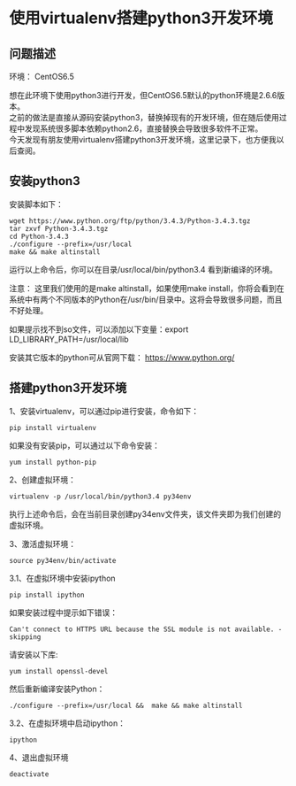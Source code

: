# 使用virtualenv搭建python3开发环境

## 问题描述

环境： CentOS6.5

想在此环境下使用python3进行开发，但CentOS6.5默认的python环境是2.6.6版本。      
之前的做法是直接从源码安装python3，替换掉现有的开发环境，但在随后使用过程中发现系统很多脚本依赖python2.6，直接替换会导致很多软件不正常。            
今天发现有朋友使用virtualenv搭建python3开发环境，这里记录下，也方便我以后查阅。        

## 安装python3

安装脚本如下：

    wget https://www.python.org/ftp/python/3.4.3/Python-3.4.3.tgz
    tar zxvf Python-3.4.3.tgz 
    cd Python-3.4.3 
    ./configure --prefix=/usr/local 
    make && make altinstall 
    
运行以上命令后，你可以在目录/usr/local/bin/python3.4 看到新编译的环境。

注意：
这里我们使用的是make altinstall，如果使用make install，你将会看到在系统中有两个不同版本的Python在/usr/bin/目录中。这将会导致很多问题，而且不好处理。 

如果提示找不到so文件，可以添加以下变量：export LD_LIBRARY_PATH=/usr/local/lib

安装其它版本的python可从官网下载： https://www.python.org/

## 搭建python3开发环境

1、安装virtualenv，可以通过pip进行安装，命令如下：

    pip install virtualenv 
    
如果没有安装pip，可以通过以下命令安装：

    yum install python-pip

2、创建虚拟环境：  

    virtualenv -p /usr/local/bin/python3.4 py34env 
    
执行上述命令后，会在当前目录创建py34env文件夹，该文件夹即为我们创建的虚拟环境。

3、激活虚拟环境： 

    source py34env/bin/activate 

3.1、在虚拟环境中安装ipython 

    pip install ipython 
    
如果安装过程中提示如下错误：

    Can't connect to HTTPS URL because the SSL module is not available. - skipping

请安装以下库:
    
    yum install openssl-devel
    
然后重新编译安装Python：
    
    ./configure --prefix=/usr/local &&  make && make altinstall 
    
3.2、在虚拟环境中启动ipython： 

    ipython 

4、退出虚拟环境

    deactivate 



